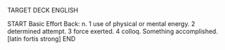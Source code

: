 TARGET DECK
ENGLISH

START
Basic
Effort
Back: n. 1 use of physical or mental energy. 2 determined attempt. 3 force exerted. 4 colloq. Something accomplished. [latin fortis strong]
END
